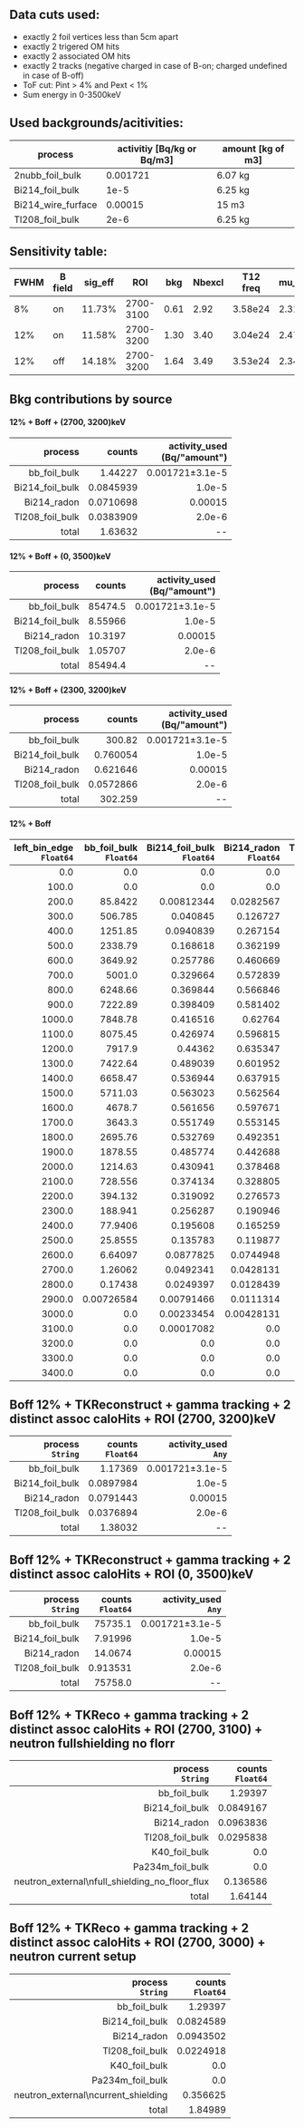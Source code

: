 ## Data cuts used:
- exactly 2 foil vertices less than 5cm apart
- exactly 2 trigered OM hits
- exactly 2 associated OM hits
- exactly 2 tracks (negative charged in case of B-on; charged undefined in case of B-off)
- ToF cut: Pint > 4% and Pext < 1%
- Sum energy in 0-3500keV


## Used backgrounds/acitivities:
|process           |activitiy [Bq/kg or Bq/m3]|amount [kg of m3]|
|------------------|--------------------------|-----------------|
|2nubb_foil_bulk   | 0.001721                 | 6.07 kg         |
|Bi214_foil_bulk   | 1e-5                     | 6.25 kg         |
|Bi214_wire_furface| 0.00015                  | 15 m3           |
|Tl208_foil_bulk   | 2e-6                     | 6.25 kg         |


## Sensitivity table:
|FWHM |B field| sig_eff |ROI      | bkg | Nbexcl | T12 freq  | mu_U | T12 Bay|
|-----|-------|---------|---------|-----|--------|-----------|------|--------|
| 8%  | on    | 11.73%  |2700-3100| 0.61| 2.92   |3.58e24    |2.31  | 4.41e24|
|12%  | on    | 11.58%  |2700-3200| 1.30| 3.40   |3.04e24    |2.47  | 4.36e24|
|12%  | off   | 14.18%  |2700-3200| 1.64| 3.49   |3.53e24    |2.34  | 5.39e24|


## Bkg contributions by source
#### 12% + Boff + (2700, 3200)keV 
| **process** <br> | **counts** <br> | **activity\_used** <br> (Bq/"amount") |
|------------------------:|------------------------:|----------------------------:|
| bb\_foil\_bulk          | 1.44227                 | 0.001721±3.1e-5             |
| Bi214\_foil\_bulk       | 0.0845939               | 1.0e-5                      |
| Bi214\_radon    | 0.0710698               | 0.00015                     |
| Tl208\_foil\_bulk       | 0.0383909               | 2.0e-6                      |
| total                   | 1.63632                 | --                          |

#### 12% + Boff + (0, 3500)keV 
| **process** <br> | **counts** <br> | **activity\_used** <br> (Bq/"amount") |
|------------------------:|------------------------:|----------------------------:|
| bb\_foil\_bulk          | 85474.5                 | 0.001721±3.1e-5             |
| Bi214\_foil\_bulk       | 8.55966                 | 1.0e-5                      |
| Bi214\_radon            | 10.3197                 | 0.00015                     |
| Tl208\_foil\_bulk       | 1.05707                 | 2.0e-6                      |
| total                   | 85494.4                 | --                          |


#### 12% + Boff + (2300, 3200)keV 
| **process** <br> | **counts** <br> | **activity\_used** <br> (Bq/"amount") |
|------------------------:|------------------------:|----------------------------:|
| bb\_foil\_bulk          | 300.82                  | 0.001721±3.1e-5             |
| Bi214\_foil\_bulk       | 0.760054                | 1.0e-5                      |
| Bi214\_radon            | 0.621646                | 0.00015                     |
| Tl208\_foil\_bulk       | 0.0572866               | 2.0e-6                      |
| total                   | 302.259                 | --                          |

#### 12% + Boff
| **left\_bin\_edge**<br>`Float64` | **bb\_foil\_bulk**<br>`Float64` | **Bi214\_foil\_bulk**<br>`Float64` | **Bi214\_radon**<br>`Float64` | **Tl208\_foil\_bulk**<br>`Float64` | **total**<br>`Float64` |
|---------------------------------:|--------------------------------:|-----------------------------------:|------------------------------:|-----------------------------------:|-----------------------:|
| 0.0                              | 0.0                             | 0.0                                | 0.0                           | 0.0                                | 0.0                    |
| 100.0                            | 0.0                             | 0.0                                | 0.0                           | 0.0                                | 0.0                    |
| 200.0                            | 85.8422                         | 0.00812344                         | 0.0282567                     | 0.00176386                         | 85.8804                |
| 300.0                            | 506.785                         | 0.040845                           | 0.126727                      | 0.0101731                          | 506.963                |
| 400.0                            | 1251.85                         | 0.0940839                          | 0.267154                      | 0.0261484                          | 1252.24                |
| 500.0                            | 2338.79                         | 0.168618                           | 0.362199                      | 0.050502                           | 2339.37                |
| 600.0                            | 3649.92                         | 0.257786                           | 0.460669                      | 0.0762945                          | 3650.71                |
| 700.0                            | 5001.0                          | 0.329664                           | 0.572839                      | 0.0940413                          | 5001.99                |
| 800.0                            | 6248.66                         | 0.369844                           | 0.566846                      | 0.103077                           | 6249.7                 |
| 900.0                            | 7222.89                         | 0.398409                           | 0.581402                      | 0.106152                           | 7223.98                |
| 1000.0                           | 7848.78                         | 0.416516                           | 0.62764                       | 0.102729                           | 7849.92                |
| 1100.0                           | 8075.45                         | 0.426974                           | 0.596815                      | 0.0938673                          | 8076.57                |
| 1200.0                           | 7917.9                          | 0.44362                            | 0.635347                      | 0.0798299                          | 7919.06                |
| 1300.0                           | 7422.64                         | 0.489039                           | 0.601952                      | 0.0661407                          | 7423.8                 |
| 1400.0                           | 6658.47                         | 0.536944                           | 0.637915                      | 0.0537164                          | 6659.7                 |
| 1500.0                           | 5711.03                         | 0.563023                           | 0.562564                      | 0.0408162                          | 5712.2                 |
| 1600.0                           | 4678.7                          | 0.561656                           | 0.597671                      | 0.0291771                          | 4679.89                |
| 1700.0                           | 3643.3                          | 0.551749                           | 0.553145                      | 0.0198859                          | 3644.42                |
| 1800.0                           | 2695.76                         | 0.532769                           | 0.492351                      | 0.0126255                          | 2696.8                 |
| 1900.0                           | 1878.55                         | 0.485774                           | 0.442688                      | 0.00749252                         | 1879.48                |
| 2000.0                           | 1214.63                         | 0.430941                           | 0.378468                      | 0.00434388                         | 1215.44                |
| 2100.0                           | 728.556                         | 0.374134                           | 0.328805                      | 0.00321053                         | 729.262                |
| 2200.0                           | 394.132                         | 0.319092                           | 0.276573                      | 0.00322987                         | 394.731                |
| 2300.0                           | 188.941                         | 0.256287                           | 0.190946                      | 0.00339233                         | 189.391                |
| 2400.0                           | 77.9406                         | 0.195608                           | 0.165259                      | 0.00392999                         | 78.3054                |
| 2500.0                           | 25.8555                         | 0.135783                           | 0.119877                      | 0.00512911                         | 26.1163                |
| 2600.0                           | 6.64097                         | 0.0877825                          | 0.0744948                     | 0.00644426                         | 6.8097                 |
| 2700.0                           | 1.26062                         | 0.0492341                          | 0.0428131                     | 0.00760469                         | 1.36027                |
| 2800.0                           | 0.17438                         | 0.0249397                          | 0.0128439                     | 0.00837831                         | 0.220542               |
| 2900.0                           | 0.00726584                      | 0.00791466                         | 0.0111314                     | 0.00810368                         | 0.0344156              |
| 3000.0                           | 0.0                             | 0.00233454                         | 0.00428131                    | 0.0076395                          | 0.0142554              |
| 3100.0                           | 0.0                             | 0.00017082                         | 0.0                           | 0.00666474                         | 0.00683556             |
| 3200.0                           | 0.0                             | 0.0                                | 0.0                           | 0.00574413                         | 0.00574413             |
| 3300.0                           | 0.0                             | 0.0                                | 0.0                           | 0.00489702                         | 0.00489702             |
| 3400.0                           | 0.0                             | 0.0                                | 0.0                           | 0.00392226                         | 0.00392226             |


## Boff 12% + TKReconstruct + gamma tracking + 2 distinct assoc caloHits + ROI (2700, 3200)keV
| **process**<br>`String` | **counts**<br>`Float64` | **activity\_used**<br>`Any` |
|------------------------:|------------------------:|----------------------------:|
| bb\_foil\_bulk          | 1.17369                 | 0.001721±3.1e-5             |
| Bi214\_foil\_bulk       | 0.0897984               | 1.0e-5                      |
| Bi214\_radon            | 0.0791443               | 0.00015                     |
| Tl208\_foil\_bulk       | 0.0376894               | 2.0e-6                      |
| total                   | 1.38032                 | --                          |

## Boff 12% + TKReconstruct + gamma tracking + 2 distinct assoc caloHits + ROI (0, 3500)keV
| **process**<br>`String` | **counts**<br>`Float64` | **activity\_used**<br>`Any` |
|------------------------:|------------------------:|----------------------------:|
| bb\_foil\_bulk          | 75735.1                 | 0.001721±3.1e-5             |
| Bi214\_foil\_bulk       | 7.91996                 | 1.0e-5                      |
| Bi214\_radon            | 14.0674                 | 0.00015                     |
| Tl208\_foil\_bulk       | 0.913531                | 2.0e-6                      |
| total                   | 75758.0                 | --                          |



## Boff 12% + TKReco + gamma tracking + 2 distinct assoc caloHits + ROI (2700, 3100) + neutron fullshielding no florr
| **process**<br>`String`                             | **counts**<br>`Float64` |
|----------------------------------------------------:|------------------------:|
| bb\_foil\_bulk                                      | 1.29397                 |
| Bi214\_foil\_bulk                                   | 0.0849167               |
| Bi214\_radon                                        | 0.0963836               |
| Tl208\_foil\_bulk                                   | 0.0295838               |
| K40\_foil\_bulk                                     | 0.0                     |
| Pa234m\_foil\_bulk                                  | 0.0                     |
| neutron\_external\nfull\_shielding\_no\_floor\_flux | 0.136586                |
| total                                               | 1.64144                 |

## Boff 12% + TKReco + gamma tracking + 2 distinct assoc caloHits + ROI (2700, 3000) + neutron current setup
| **process**<br>`String`               | **counts**<br>`Float64` |
|--------------------------------------:|------------------------:|
| bb\_foil\_bulk                        | 1.29397                 |
| Bi214\_foil\_bulk                     | 0.0824589               |
| Bi214\_radon                          | 0.0943502               |
| Tl208\_foil\_bulk                     | 0.0224918               |
| K40\_foil\_bulk                       | 0.0                     |
| Pa234m\_foil\_bulk                    | 0.0                     |
| neutron\_external\ncurrent\_shielding | 0.356625                |
| total                                 | 1.84989                 |

